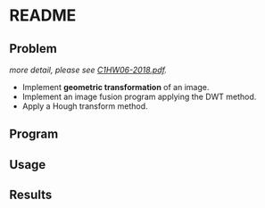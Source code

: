 # README  

## Problem  
*more detail, please see [C1HW06-2018.pdf](./C1HW06-2018.pdf).*

* Implement **geometric transformation** of an image.
* Implement an image fusion program applying the DWT method.
* Apply a Hough transform method.

## Program  

## Usage  

## Results
